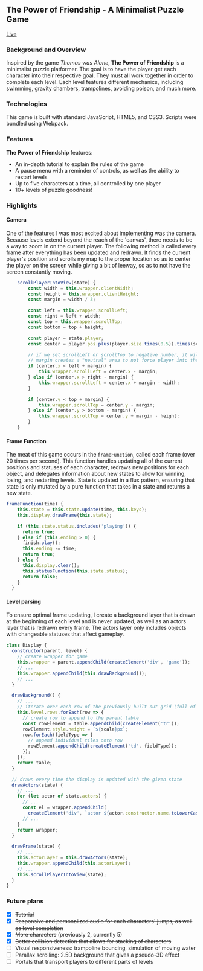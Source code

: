 ## **The Power of Friendship** - A Minimalist Puzzle Game

[Live](https://nwelchr.github.io/The-Power-of-Friendship)

### Background and Overview

Inspired by the game _Thomas was Alone_, **The Power of Friendship** is a minimalist puzzle platformer. The goal is to have the player get each character into their respective goal. They must all work together in order to complete each level. Each level features different mechanics, including swimming, gravity chambers, trampolines, avoiding poison, and much more.

### Technologies

This game is built with standard JavaScript, HTML5, and CSS3. Scripts were bundled using Webpack.

### Features

**The Power of Friendship** features:

- An in-depth tutorial to explain the rules of the game
- A pause menu with a reminder of controls, as well as the ability to restart levels
- Up to five characters at a time, all controlled by one player
- 10+ levels of puzzle goodness!

### Highlights

#### Camera

One of the features I was most excited about implementing was the camera. Because levels extend beyond the reach of the 'canvas', there needs to be a way to zoom in on the current player. The following method is called every frame after everything has been updated and redrawn. It finds the current player's position and scrolls my map to the proper location so as to center the player on the screen while giving a bit of leeway, so as to not have the screen constantly moving.

```javascript
    scrollPlayerIntoView(state) {
        const width = this.wrapper.clientWidth;
        const height = this.wrapper.clientHeight;
        const margin = width / 3;

        const left = this.wrapper.scrollLeft;
        const right = left + width;
        const top = this.wrapper.scrollTop;
        const bottom = top + height;

        const player = state.player;
        const center = player.pos.plus(player.size.times(0.5)).times(scale);

        // if we set scrollLeft or scrollTop to negative number, it will re-center to 0
        // margin creates a "neutral" area to not force player into the center
        if (center.x < left + margin) {
            this.wrapper.scrollLeft = center.x - margin;
        } else if (center.x > right - margin) {
            this.wrapper.scrollLeft = center.x + margin - width;
        }

        if (center.y < top + margin) {
            this.wrapper.scrollTop = center.y - margin;
        } else if (center.y > bottom - margin) {
            this.wrapper.scrollTop = center.y + margin - height;
        }
    }
```

#### Frame Function

The meat of this game occurs in the `frameFunction`, called each frame (over 20 times per second). This function handles updating all of the current positions and statuses of each character, redraws new positions for each object, and delegates information about new states to allow for winning, losing, and restarting levels. State is updated in a flux pattern, ensuring that state is only mutated by a pure function that takes in a state and returns a new state.

```javascript
frameFunction(time) {
    this.state = this.state.update(time, this.keys);
    this.display.drawFrame(this.state);

    if (this.state.status.includes('playing')) {
      return true;
    } else if (this.ending > 0) {
      finish.play();
      this.ending -= time;
      return true;
    } else {
      this.display.clear();
      this.statusFunction(this.state.status);
      return false;
    }
  }
```

#### Level parsing

To ensure optimal frame updating, I create a background layer that is drawn at the beginning of each level and is never updated, as well as an actors layer that is redrawn every frame. The actors layer only includes objects with changeable statuses that affect gameplay.

```javascript
class Display {
  constructor(parent, level) {
    // create wrapper for game
    this.wrapper = parent.appendChild(createElement('div', 'game'));
    // ...
    this.wrapper.appendChild(this.drawBackground());
    // ...
  }

  drawBackground() {
    // ...
    // iterate over each row of the previously built out grid (full of just words)
    this.level.rows.forEach(row => {
      // create row to append to the parent table
      const rowElement = table.appendChild(createElement('tr'));
      rowElement.style.height = `${scale}px`;
      row.forEach(fieldType => {
        // append individual tiles onto row
        rowElement.appendChild(createElement('td', fieldType));
      });
    });
    return table;
  }

  // drawn every time the display is updated with the given state
  drawActors(state) {
    // ...
    for (let actor of state.actors) {
      // ...
      const el = wrapper.appendChild(
        createElement('div', `actor ${actor.constructor.name.toLowerCase()} ${currPlayerStatus} ${currLevelStatus}`);
      // ...
    }
    return wrapper;
  }

  drawFrame(state) {
    // ...
    this.actorLayer = this.drawActors(state);
    this.wrapper.appendChild(this.actorLayer);
    // ...
    this.scrollPlayerIntoView(state);
  }
}
```

### Future plans

- [x] ~~Tutorial~~
- [x] ~~Responsive and personalized audio for each characters' jumps, as well as level completion~~
- [x] ~~More characters~~ (previously 2, currently 5)
- [x] ~~Better collision detection that allows for stacking of characters~~
- [ ] Visual responsiveness: trampoline bouncing, simulation of moving water
- [ ] Parallax scrolling: 2.5D background that gives a pseudo-3D effect
- [ ] Portals that transport players to different parts of levels
